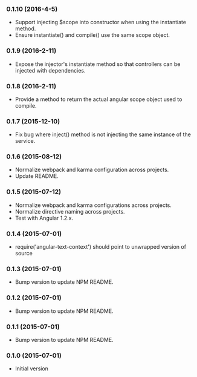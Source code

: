### 0.1.10 (2016-4-5)
* Support injecting $scope into constructor when using the instantiate method.
* Ensure instantiate() and compile() use the same scope object.

### 0.1.9 (2016-2-11)
* Expose the injector's instantiate method so that controllers can be injected with dependencies.

### 0.1.8 (2016-2-11)
* Provide a method to return the actual angular scope object used to compile.

### 0.1.7 (2015-12-10)
* Fix bug where inject() method is not injecting the same instance of the service.

### 0.1.6 (2015-08-12)
* Normalize webpack and karma configuration across projects.
* Update README.

### 0.1.5 (2015-07-12)
* Normalize webpack and karma configurations across projects.
* Normalize directive naming across projects.
* Test with Angular 1.2.x.

### 0.1.4 (2015-07-01)
* require('angular-text-context') should point to unwrapped version of source

### 0.1.3 (2015-07-01)
* Bump version to update NPM README.

### 0.1.2 (2015-07-01)
* Bump version to update NPM README.

### 0.1.1 (2015-07-01)
* Bump version to update NPM README.

### 0.1.0 (2015-07-01)
* Initial version